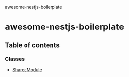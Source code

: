 awesome-nestjs-boilerplate

# awesome-nestjs-boilerplate

## Table of contents

### Classes

- [SharedModule](classes/SharedModule.md)
